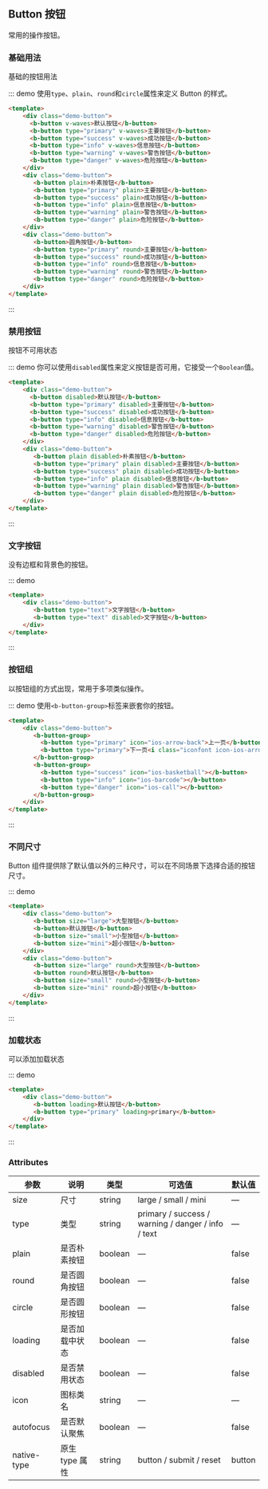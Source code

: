 ## Button 按钮

常用的操作按钮。


### 基础用法

基础的按钮用法

::: demo 使用`type`、`plain`、`round`和`circle`属性来定义 Button 的样式。
```html  
<template>
    <div class="demo-button">
      <b-button v-waves>默认按钮</b-button>
      <b-button type="primary" v-waves>主要按钮</b-button>
      <b-button type="success" v-waves>成功按钮</b-button>
      <b-button type="info" v-waves>信息按钮</b-button>
      <b-button type="warning" v-waves>警告按钮</b-button>
      <b-button type="danger" v-waves>危险按钮</b-button>
    </div>
    <div class="demo-button">
       <b-button plain>朴素按钮</b-button>
       <b-button type="primary" plain>主要按钮</b-button>
       <b-button type="success" plain>成功按钮</b-button>
       <b-button type="info" plain>信息按钮</b-button>
       <b-button type="warning" plain>警告按钮</b-button>
       <b-button type="danger" plain>危险按钮</b-button>
    </div>
    <div class="demo-button">
       <b-button>圆角按钮</b-button>
       <b-button type="primary" round>主要按钮</b-button>
       <b-button type="success" round>成功按钮</b-button>
       <b-button type="info" round>信息按钮</b-button>
       <b-button type="warning" round>警告按钮</b-button>
       <b-button type="danger" round>危险按钮</b-button>
    </div>
</template>
```
:::

### 禁用按钮

按钮不可用状态

::: demo 你可以使用`disabled`属性来定义按钮是否可用，它接受一个`Boolean`值。
```html  
<template>
    <div class="demo-button">
      <b-button disabled>默认按钮</b-button>
      <b-button type="primary" disabled>主要按钮</b-button>
      <b-button type="success" disabled>成功按钮</b-button>
      <b-button type="info" disabled>信息按钮</b-button>
      <b-button type="warning" disabled>警告按钮</b-button>
      <b-button type="danger" disabled>危险按钮</b-button>
    </div>
    <div class="demo-button">
       <b-button plain disabled>朴素按钮</b-button>
       <b-button type="primary" plain disabled>主要按钮</b-button>
       <b-button type="success" plain disabled>成功按钮</b-button>
       <b-button type="info" plain disabled>信息按钮</b-button>
       <b-button type="warning" plain disabled>警告按钮</b-button>
       <b-button type="danger" plain disabled>危险按钮</b-button>
    </div>
</template>
```
:::

### 文字按钮

没有边框和背景色的按钮。

::: demo 
```html  
<template>
    <div class="demo-button">
       <b-button type="text">文字按钮</b-button>
       <b-button type="text" disabled>文字按钮</b-button>
    </div>
</template>
```
:::

### 按钮组

以按钮组的方式出现，常用于多项类似操作。

::: demo  使用`<b-button-group>`标签来嵌套你的按钮。
```html  
<template>
    <div class="demo-button">
       <b-button-group>
         <b-button type="primary" icon="ios-arrow-back">上一页</b-button>
         <b-button type="primary">下一页<i class="iconfont icon-ios-arrow-forward"></i></b-button>
       </b-button-group>
       <b-button-group>
         <b-button type="success" icon="ios-basketball"></b-button>
         <b-button type="info" icon="ios-barcode"></b-button>
         <b-button type="danger" icon="ios-call"></b-button>
       </b-button-group>
    </div>
</template>
```
:::

### 不同尺寸

Button 组件提供除了默认值以外的三种尺寸，可以在不同场景下选择合适的按钮尺寸。

::: demo 
```html  
<template>
    <div class="demo-button">
       <b-button size="large">大型按钮</b-button>
       <b-button>默认按钮</b-button>
       <b-button size="small">小型按钮</b-button>
       <b-button size="mini">超小按钮</b-button>
    </div>
    <div class="demo-button">
       <b-button size="large" round>大型按钮</b-button>
       <b-button round>默认按钮</b-button>
       <b-button size="small" round>小型按钮</b-button>
       <b-button size="mini" round>超小按钮</b-button>
    </div>
</template>
```
:::

### 加载状态

可以添加加载状态

::: demo 
```html  
<template>
    <div class="demo-button">
       <b-button loading>默认按钮</b-button>
       <b-button type="primary" loading>primary</b-button>
    </div>
</template>
```
:::

### Attributes

| 参数      | 说明    | 类型      | 可选值       | 默认值   |
|---------- |-------- |---------- |-------------  |-------- |
| size     | 尺寸   | string  |   large / small / mini            |    —     |
| type     | 类型   | string    |   primary / success / warning / danger / info / text |     —    |
| plain     | 是否朴素按钮   | boolean    | — | false   |
| round     | 是否圆角按钮   | boolean    | — | false   |
| circle     | 是否圆形按钮   | boolean    | — | false   |
| loading     | 是否加载中状态   | boolean    | — | false   |
| disabled  | 是否禁用状态    | boolean   | —   | false   |
| icon  | 图标类名 | string   |  —  |  —  |
| autofocus  | 是否默认聚焦 | boolean   |  —  |  false  |
| native-type | 原生 type 属性 | string | button / submit / reset | button |


